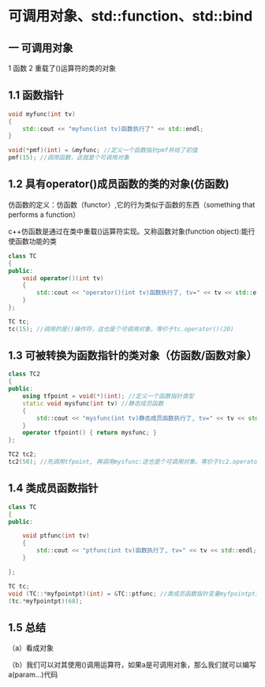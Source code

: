 # 可调用对象、std::function、std::bind

## 一 可调用对象

1 函数 2 重载了()运算符的类的对象

## 1.1 函数指针

```c++
void myfunc(int tv)
{
	std::cout << "myfunc(int tv)函数执行了" << std::endl;
}

void(*pmf)(int) = &myfunc; //定义一个函数指针pmf并给了初值
pmf(15); //调用函数，这就是个可调用对象
```

## 1.2 具有operator()成员函数的类的对象(仿函数)

仿函数的定义：仿函数（functor）,它的行为类似于函数的东西（something that performs a function）

c++仿函数是通过在类中重载()运算符实现。又称函数对象(function object):能行使函数功能的类

```c++
class TC
{
public:
	void operator()(int tv)
	{
		std::cout << "operator()(int tv)函数执行了, tv=" << tv << std::endl;
	}
};

TC tc;
tc(15); //调用的是()操作符，这也是个可调用对象，等价于tc.operator()(20)
```

## 1.3 可被转换为函数指针的类对象（仿函数/函数对象）

```c++
class TC2
{
public:
	using tfpoint = void(*)(int); //定义一个函数指针类型
	static void mysfunc(int tv) //静态成员函数
	{
		std::cout << "mysfunc(int tv)静态成员函数执行了, tv=" << tv << std::endl;
	}
	operator tfpoint() { return mysfunc; }
};

TC2 tc2;
tc2(50); //先调用tfpoint, 再调用mysfunc:这也是个可调用对象。等价于tc2.operator TC2::tfpoint()(50);

```

## 1.4 类成员函数指针

```c++
class TC
{
public:

	void ptfunc(int tv)
	{
		std::cout << "ptfunc(int tv)函数执行了, tv=" << tv << std::endl;
	}

};

TC tc;
void (TC::*myfpointpt)(int) = &TC::ptfunc; //类成员函数指针变量myfpointpt定义并给初值
(tc.*myfpointpt)(68);
```

## 1.5 总结

（a）看成对象

（b）我们可以对其使用()调用运算符，如果a是可调用对象，那么我们就可以编写a(param...)代码